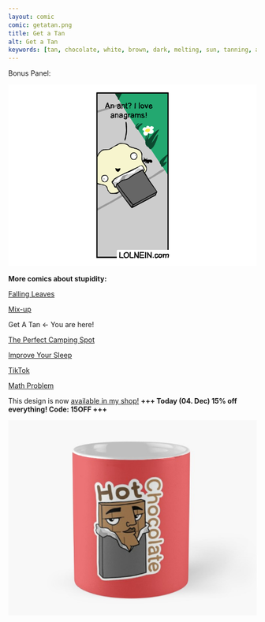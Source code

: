 ```yaml
---
layout: comic
comic: getatan.png
title: Get a Tan
alt: Get a Tan
keywords: [tan, chocolate, white, brown, dark, melting, sun, tanning, ant]
---
```


Bonus Panel:

![Get a Tan Bonus Panel](/images/getatan_bonus.png)


__More comics about stupidity:__

[Falling Leaves](https://lolnein.com/2017/11/06/fallingleaves/)

[Mix-up](https://lolnein.com/2017/11/23/mixup/)

Get A Tan <- You are here!

[The Perfect Camping Spot](https://lolnein.com/2019/09/04/theperfectcampingspot/)

[Improve Your Sleep](https://lolnein.com/2019/09/26/improveyoursleep/)

[TikTok](https://lolnein.com/2019/10/24/tiktok/)

[Math Problem](https://lolnein.com/2019/11/08/mathproblem/)


This design is now [available in my shop!](https://www.redbubble.com/people/lolnein/shop?asc=u) __+++ Today (04. Dec) 15% off everything! Code: 15OFF +++__ 


[![Hot Chocolate Mug](/images/hotchocolate_mug.png)](https://www.redbubble.com/people/lolnein/shop?asc=u)
